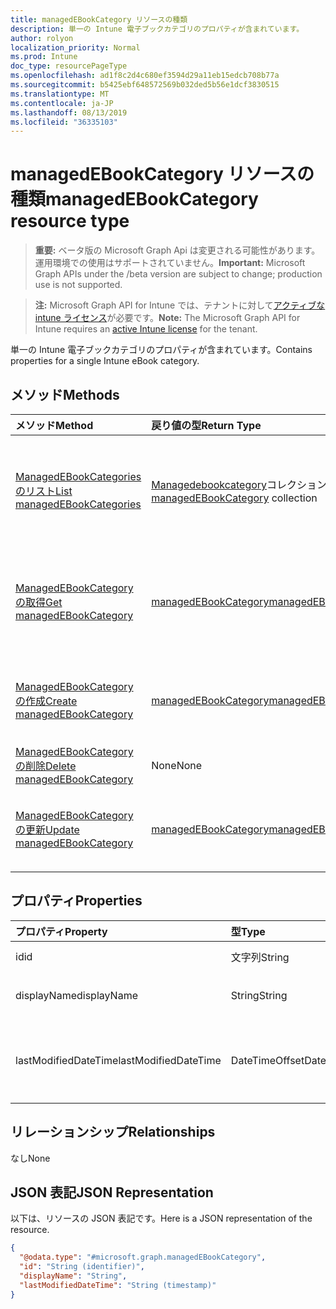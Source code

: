 ```yaml
---
title: managedEBookCategory リソースの種類
description: 単一の Intune 電子ブックカテゴリのプロパティが含まれています。
author: rolyon
localization_priority: Normal
ms.prod: Intune
doc_type: resourcePageType
ms.openlocfilehash: ad1f8c2d4c680ef3594d29a11eb15edcb708b77a
ms.sourcegitcommit: b5425ebf648572569b032ded5b56e1dcf3830515
ms.translationtype: MT
ms.contentlocale: ja-JP
ms.lasthandoff: 08/13/2019
ms.locfileid: "36335103"
---
```

# <a name="managedebookcategory-resource-type"></a><span data-ttu-id="15e38-103">managedEBookCategory リソースの種類</span><span class="sxs-lookup"><span data-stu-id="15e38-103">managedEBookCategory resource type</span></span>

> <span data-ttu-id="15e38-104">**重要:** ベータ版の Microsoft Graph Api は変更される可能性があります。運用環境での使用はサポートされていません。</span><span class="sxs-lookup"><span data-stu-id="15e38-104">**Important:** Microsoft Graph APIs under the /beta version are subject to change; production use is not supported.</span></span>

> <span data-ttu-id="15e38-105">**注:** Microsoft Graph API for Intune では、テナントに対して[アクティブな intune ライセンス](https://go.microsoft.com/fwlink/?linkid=839381)が必要です。</span><span class="sxs-lookup"><span data-stu-id="15e38-105">**Note:** The Microsoft Graph API for Intune requires an [active Intune license](https://go.microsoft.com/fwlink/?linkid=839381) for the tenant.</span></span>

<span data-ttu-id="15e38-106">単一の Intune 電子ブックカテゴリのプロパティが含まれています。</span><span class="sxs-lookup"><span data-stu-id="15e38-106">Contains properties for a single Intune eBook category.</span></span>

## <a name="methods"></a><span data-ttu-id="15e38-107">メソッド</span><span class="sxs-lookup"><span data-stu-id="15e38-107">Methods</span></span>
|<span data-ttu-id="15e38-108">メソッド</span><span class="sxs-lookup"><span data-stu-id="15e38-108">Method</span></span>|<span data-ttu-id="15e38-109">戻り値の型</span><span class="sxs-lookup"><span data-stu-id="15e38-109">Return Type</span></span>|<span data-ttu-id="15e38-110">説明</span><span class="sxs-lookup"><span data-stu-id="15e38-110">Description</span></span>|
|:---|:---|:---|
|[<span data-ttu-id="15e38-111">ManagedEBookCategories のリスト</span><span class="sxs-lookup"><span data-stu-id="15e38-111">List managedEBookCategories</span></span>](../api/intune-books-managedebookcategory-list.md)|<span data-ttu-id="15e38-112">[Managedebookcategory](../resources/intune-books-managedebookcategory.md)コレクション</span><span class="sxs-lookup"><span data-stu-id="15e38-112">[managedEBookCategory](../resources/intune-books-managedebookcategory.md) collection</span></span>|<span data-ttu-id="15e38-113">[Managedebookcategory](../resources/intune-books-managedebookcategory.md)オブジェクトのプロパティとリレーションシップをリストします。</span><span class="sxs-lookup"><span data-stu-id="15e38-113">List properties and relationships of the [managedEBookCategory](../resources/intune-books-managedebookcategory.md) objects.</span></span>|
|[<span data-ttu-id="15e38-114">ManagedEBookCategory の取得</span><span class="sxs-lookup"><span data-stu-id="15e38-114">Get managedEBookCategory</span></span>](../api/intune-books-managedebookcategory-get.md)|[<span data-ttu-id="15e38-115">managedEBookCategory</span><span class="sxs-lookup"><span data-stu-id="15e38-115">managedEBookCategory</span></span>](../resources/intune-books-managedebookcategory.md)|<span data-ttu-id="15e38-116">[Managedebookcategory](../resources/intune-books-managedebookcategory.md)オブジェクトのプロパティとリレーションシップを読み取ります。</span><span class="sxs-lookup"><span data-stu-id="15e38-116">Read properties and relationships of the [managedEBookCategory](../resources/intune-books-managedebookcategory.md) object.</span></span>|
|[<span data-ttu-id="15e38-117">ManagedEBookCategory の作成</span><span class="sxs-lookup"><span data-stu-id="15e38-117">Create managedEBookCategory</span></span>](../api/intune-books-managedebookcategory-create.md)|[<span data-ttu-id="15e38-118">managedEBookCategory</span><span class="sxs-lookup"><span data-stu-id="15e38-118">managedEBookCategory</span></span>](../resources/intune-books-managedebookcategory.md)|<span data-ttu-id="15e38-119">新しい[Managedebookcategory](../resources/intune-books-managedebookcategory.md)オブジェクトを作成します。</span><span class="sxs-lookup"><span data-stu-id="15e38-119">Create a new [managedEBookCategory](../resources/intune-books-managedebookcategory.md) object.</span></span>|
|[<span data-ttu-id="15e38-120">ManagedEBookCategory の削除</span><span class="sxs-lookup"><span data-stu-id="15e38-120">Delete managedEBookCategory</span></span>](../api/intune-books-managedebookcategory-delete.md)|<span data-ttu-id="15e38-121">None</span><span class="sxs-lookup"><span data-stu-id="15e38-121">None</span></span>|<span data-ttu-id="15e38-122">[Managedebookcategory](../resources/intune-books-managedebookcategory.md)を削除します。</span><span class="sxs-lookup"><span data-stu-id="15e38-122">Deletes a [managedEBookCategory](../resources/intune-books-managedebookcategory.md).</span></span>|
|[<span data-ttu-id="15e38-123">ManagedEBookCategory の更新</span><span class="sxs-lookup"><span data-stu-id="15e38-123">Update managedEBookCategory</span></span>](../api/intune-books-managedebookcategory-update.md)|[<span data-ttu-id="15e38-124">managedEBookCategory</span><span class="sxs-lookup"><span data-stu-id="15e38-124">managedEBookCategory</span></span>](../resources/intune-books-managedebookcategory.md)|<span data-ttu-id="15e38-125">[Managedebookcategory](../resources/intune-books-managedebookcategory.md)オブジェクトのプロパティを更新します。</span><span class="sxs-lookup"><span data-stu-id="15e38-125">Update the properties of a [managedEBookCategory](../resources/intune-books-managedebookcategory.md) object.</span></span>|

## <a name="properties"></a><span data-ttu-id="15e38-126">プロパティ</span><span class="sxs-lookup"><span data-stu-id="15e38-126">Properties</span></span>
|<span data-ttu-id="15e38-127">プロパティ</span><span class="sxs-lookup"><span data-stu-id="15e38-127">Property</span></span>|<span data-ttu-id="15e38-128">型</span><span class="sxs-lookup"><span data-stu-id="15e38-128">Type</span></span>|<span data-ttu-id="15e38-129">説明</span><span class="sxs-lookup"><span data-stu-id="15e38-129">Description</span></span>|
|:---|:---|:---|
|<span data-ttu-id="15e38-130">id</span><span class="sxs-lookup"><span data-stu-id="15e38-130">id</span></span>|<span data-ttu-id="15e38-131">文字列</span><span class="sxs-lookup"><span data-stu-id="15e38-131">String</span></span>|<span data-ttu-id="15e38-132">エンティティのキー。</span><span class="sxs-lookup"><span data-stu-id="15e38-132">The key of the entity.</span></span>|
|<span data-ttu-id="15e38-133">displayName</span><span class="sxs-lookup"><span data-stu-id="15e38-133">displayName</span></span>|<span data-ttu-id="15e38-134">String</span><span class="sxs-lookup"><span data-stu-id="15e38-134">String</span></span>|<span data-ttu-id="15e38-135">EBook カテゴリの名前を指定します。</span><span class="sxs-lookup"><span data-stu-id="15e38-135">The name of the eBook category.</span></span>|
|<span data-ttu-id="15e38-136">lastModifiedDateTime</span><span class="sxs-lookup"><span data-stu-id="15e38-136">lastModifiedDateTime</span></span>|<span data-ttu-id="15e38-137">DateTimeOffset</span><span class="sxs-lookup"><span data-stu-id="15e38-137">DateTimeOffset</span></span>|<span data-ttu-id="15e38-138">ManagedEBookCategory が最後に変更された日付と時刻。</span><span class="sxs-lookup"><span data-stu-id="15e38-138">The date and time the ManagedEBookCategory was last modified.</span></span>|

## <a name="relationships"></a><span data-ttu-id="15e38-139">リレーションシップ</span><span class="sxs-lookup"><span data-stu-id="15e38-139">Relationships</span></span>
<span data-ttu-id="15e38-140">なし</span><span class="sxs-lookup"><span data-stu-id="15e38-140">None</span></span>

## <a name="json-representation"></a><span data-ttu-id="15e38-141">JSON 表記</span><span class="sxs-lookup"><span data-stu-id="15e38-141">JSON Representation</span></span>
<span data-ttu-id="15e38-142">以下は、リソースの JSON 表記です。</span><span class="sxs-lookup"><span data-stu-id="15e38-142">Here is a JSON representation of the resource.</span></span>
<!-- {
  "blockType": "resource",
  "keyProperty": "id",
  "@odata.type": "microsoft.graph.managedEBookCategory"
}
-->
``` json
{
  "@odata.type": "#microsoft.graph.managedEBookCategory",
  "id": "String (identifier)",
  "displayName": "String",
  "lastModifiedDateTime": "String (timestamp)"
}
```



